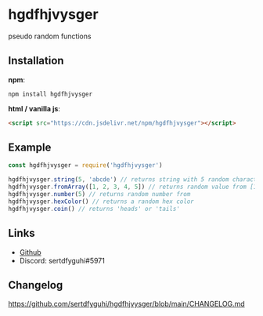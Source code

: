 # hgdfhjvysger

pseudo random functions

## Installation

**npm**:

```
npm install hgdfhjvysger
```

**html / vanilla js**:

```html
<script src="https://cdn.jsdelivr.net/npm/hgdfhjvysger"></script>
```

## Example

```js
const hgdfhjvysger = require('hgdfhjvysger')

hgdfhjvysger.string(5, 'abcde') // returns string with 5 random characters from 'abcde'
hgdfhjvysger.fromArray([1, 2, 3, 4, 5]) // returns random value from [1, 2, 3, 4, 5]
hgdfhjvysger.number(5) // returns random number from
hgdfhjvysger.hexColor() // returns a random hex color
hgdfhjvysger.coin() // returns 'heads' or 'tails'
```

## Links
- [Github](https://github.com/sertdfyguhi)
- Discord: sertdfyguhi#5971

## Changelog
https://github.com/sertdfyguhi/hgdfhjvysger/blob/main/CHANGELOG.md
